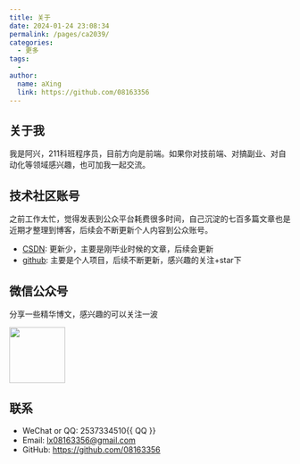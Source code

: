 ```yaml
---
title: 关于
date: 2024-01-24 23:08:34
permalink: /pages/ca2039/
categories:
  - 更多
tags:
  - 
author: 
  name: aXing
  link: https://github.com/08163356
---
```



## 关于我

我是阿兴，211科班程序员，目前方向是前端。如果你对技前端、对搞副业、对自动化等领域感兴趣，也可加我一起交流。

[//]: # "todo：待继续优化"

## 技术社区账号
之前工作太忙，觉得发表到公众平台耗费很多时间，自己沉淀的七百多篇文章也是近期才整理到博客，后续会不断更新个人内容到公众账号。

- [CSDN](https://blog.csdn.net/qq_38801934?spm=1000.2115.3001.5343): 更新少，主要是刚毕业时候的文章，后续会更新
- [github](https://github.com/08163356): 主要是个人项目，后续不断更新，感兴趣的关注+star下

## 微信公众号

分享一些精华博文，感兴趣的可以关注一波<br/>

<img src="https://open.weixin.qq.com/qr/code?username=gh_cb58c98fa808"  style="width:100px;" />

## 联系

- WeChat or QQ: 2537334510<a :href="qqUrl" class='qq'>{{ QQ }}</a>
- Email:  <a href="mailto:lx08163356@gmail.com">lx08163356@gmail.com</a>
- GitHub: <https://github.com/08163356>

<script>
  export default {
    data(){
      return {
        QQ: '2537334510',
        qqUrl: `tencent://message/?uin=${this.QQ}&Site=&Menu=yes`
      }
    },
    mounted(){
      const flag =  navigator.userAgent.match(/(phone|pad|pod|iPhone|iPod|ios|iPad|Android|Mobile|BlackBerry|IEMobile|MQQBrowser|JUC|Fennec|wOSBrowser|BrowserNG|WebOS|Symbian|Windows Phone)/i);
      if(flag){
        this.qqUrl = `mqqwpa://im/chat?chat_type=wpa&uin=${this.QQ}&version=1&src_type=web&web_src=oicqzone.com`
      }
    }
  }
</script>
